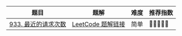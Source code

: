 | 题目                                                         | 题解                                                         | 难度 | 推荐指数 |
| ------------------------------------------------------------ | ------------------------------------------------------------ | ---- | -------- |
| [933. 最近的请求次数](https://leetcode-cn.com/problems/number-of-recent-calls/) | [LeetCode 题解链接](https://leetcode-cn.com/problems/number-of-recent-calls/solution/by-ac_oier-evqe/) | 简单 | 🤩🤩🤩🤩🤩    |

